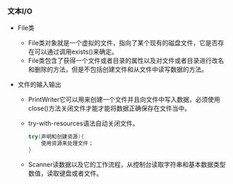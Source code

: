 ### 文本I/O

+ File类
  + File类对象就是一个虚拟的文件，指向了某个现有的磁盘文件，它是否存在可以通过调用exists()来确定。
  + File类包含了获得一个文件或者目录的属性以及对文件或者目录进行改名和删除的方法，但是不包括创建文件和从文件中读写数据的方法。

+ 文件的输入输出

  + PrintWriter它可以用来创建一个文件并且向文件中写入数据，必须使用close()方法关闭文件才能才能将数据正确保存在文件当中。

  + try-with-resources语法自动关闭文件。

    ```java
    try(声明和创建资源){
        使用资源来处理文件；
    }
    ```

  + Scanner读数据以及它的工作流程，从控制台读取字符串和基本数据类型数值，读取键盘或者文件。